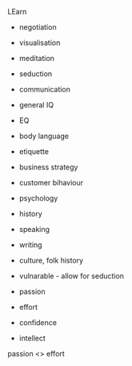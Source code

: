 LEarn

- negotiation
- visualisation
- meditation
- seduction
- communication
- general IQ
- EQ
- body language
- etiquette
- business strategy
- customer bihaviour
- psychology
- history
- speaking
- writing
- culture, folk history

- vulnarable - allow for seduction
- passion
- effort
- confidence
- intellect



passion <> effort